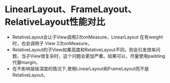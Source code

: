 # LinearLayout、FrameLayout、RelativeLayout性能对比

* RelativeLayout会让子View调用2次onMeasure，LinearLayout 在有weight时，也会调用子 View 2次onMeasure。
* RelativeLayout的子View如果高度和RelativeLayout不同，则会引发效率问题，当子View很复杂时，这个问题会更加严重。如果可以，尽量使用padding代替margin。
* 在不影响层级深度的情况下,使用LinearLayout和FrameLayout而不是RelativeLayout。